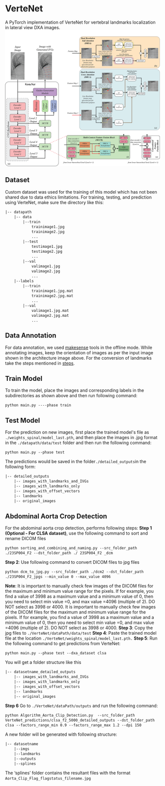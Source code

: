 # VerteNet
A PyTorch implementation of VerteNet for vertebral landmarks localization in lateral view DXA images.
![Network Architecture](result/architecture.png)

## Dataset
Custom dataset was used for the training of this model which has not been shared due to data ethics limitations. 
For training, testing, and prediction using VerteNet, make sure the directory like this:
```                           
|-- datapath     
    |-- data
        |--train
            trainimage1.jpg
            trainimage2.jpg
            ...
        |--test
            testimage1.jpg
            testimage2.jpg
            ...
        |--val
            valimage1.jpg
            valimage2.jpg
            ...        
    |--labels
        |--train
            trainimage1.jpg.mat
            trainimage2.jpg.mat
            ...
        |--val
            valimage1.jpg.mat
            valimage2.jpg.mat
            ...     
```
## Data Annotation
For data annotation, we used [makesense](https://github.com/SkalskiP/make-sense?tab=readme-ov-file) tools in the offline mode. While annotating images, keep the orientation of images as per the input image shown in the architecture image above. For the conversion of landmarks take the steps mentioned in [steps](annotations_conversion/Steps.txt).

## Train Model
To train the model, place the images and corresponding labels in the subdirectories as shown above and then run following command:
```
python main.py ----phase train
```

## Test Model
For the prediction on new images, first place the trained model's file as `./weights_spinal/model_last.pth`, and then place the images in .jpg format in the  `./datapath/data/test` folder and then run the following command:
```
python main.py --phase test 
```
The predictions would be saved in the folder`./detailed_outputs`in the following form:
```
|-- detailed_outputs
    |-- images_with_landmarks_and_IVGs
    |-- images_with_landmarks_only
    |-- images_with_offset_vectors
    |-- landmarks
    |-- original_images
```
## Abdominal Aorta Crop Detection
For the abdominal aorta crop detection, performs following steps:
**Step 1 (Optional - For CLSA dataset)**, use the following command to sort and rename DICOM files
```
python sorting_and_combining_and_naming.py --src_folder_path ./23SP004_F2 --dst_folder_path ./ 23SP004_F2 _dcm
```
**Step 2**: Use following command to convert DICOM files to jpg files
```
python dcm_to_jpg.py --src_folder_path ./dcm2 --dst_folder_path ./23SP004_F2_jpgs --min_value 0 --max_value 4096
```
**Note**: It is important to manually check few images of the DICOM files for the maximum and minimum value range for the pixels. If for example, you find a value of 3998 as a maximum value and a minimum value of 0, then you need to select min value =0, and max value =4096 (multiple of 2). DO NOT select as 3998 or 4000. It is important to manually check few images of the DICOM files for the maximum and minimum value range for the pixels. If for example, you find a value of 3998 as a maximum value and a minimum value of 0, then you need to select min value =0, and max value =4096 (multiple of 2). DO NOT select as 3998 or 4000.
**Step 3**: Copy the jpg files to ```./VerteNet/dataPath/data/test```
**Step 4**: Paste the trained model file at the location ```./VerteNet/weights_spinal/model_last.pth.```
**Step 5**: Run the following command to get predictions from VerteNet: 
```
python main.py --phase test --dxa_dataset clsa
```

You will get a folder structure like this 

```
|-- datasetname_detailed_outputs
    |-- images_with_landmarks_and_IVGs
    |-- images_with_landmarks_only
    |-- images_with_offset_vectors
    |-- landmarks
    |-- original_images
```

**Step 6** Go to ```./VerteNet/dataPath/outputs``` and run the following command:
```
python Algorithm_Aorta_Clip_Detection.py  --src_folder_path VerteNet_predictions/clsa_f2_5000_detailed_outputs --dst_folder_path clsa --factors_range_min 0.9 --factors_range_max 1.2 --dpi 150
```
A new folder will be generated with following structure:
```
|-- datasetname
    |--imgs
    |--landmarks
    |--outputs
    |--splines 
```
The ‘splines’ folder contains the resultant files with the format ```Aorta_Clip_Flag_flagstatus_filename.jpg```
